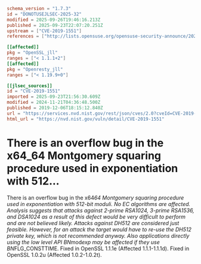```toml
schema_version = "1.7.3"
id = "DONOTUSEJLSEC-2025-32"
modified = 2025-09-26T19:46:16.213Z
published = 2025-09-23T22:07:20.251Z
upstream = ["CVE-2019-1551"]
references = ["http://lists.opensuse.org/opensuse-security-announce/2020-01/msg00030.html", "http://packetstormsecurity.com/files/155754/Slackware-Security-Advisory-openssl-Updates.html", "https://git.openssl.org/gitweb/?p=openssl.git%3Ba=commitdiff%3Bh=419102400a2811582a7a3d4a4e317d72e5ce0a8f", "https://git.openssl.org/gitweb/?p=openssl.git%3Ba=commitdiff%3Bh=f1c5eea8a817075d31e43f5876993c6710238c98", "https://lists.debian.org/debian-lts-announce/2022/03/msg00023.html", "https://lists.fedoraproject.org/archives/list/package-announce%40lists.fedoraproject.org/message/DDHOAATPWJCXRNFMJ2SASDBBNU5RJONY/", "https://lists.fedoraproject.org/archives/list/package-announce%40lists.fedoraproject.org/message/EXDDAOWSAIEFQNBHWYE6PPYFV4QXGMCD/", "https://lists.fedoraproject.org/archives/list/package-announce%40lists.fedoraproject.org/message/XVEP3LAK4JSPRXFO4QF4GG2IVXADV3SO/", "https://seclists.org/bugtraq/2019/Dec/39", "https://seclists.org/bugtraq/2019/Dec/46", "https://security.gentoo.org/glsa/202004-10", "https://security.netapp.com/advisory/ntap-20191210-0001/", "https://usn.ubuntu.com/4376-1/", "https://usn.ubuntu.com/4504-1/", "https://www.debian.org/security/2019/dsa-4594", "https://www.debian.org/security/2021/dsa-4855", "https://www.openssl.org/news/secadv/20191206.txt", "https://www.oracle.com/security-alerts/cpuApr2021.html", "https://www.oracle.com/security-alerts/cpujan2021.html", "https://www.oracle.com/security-alerts/cpujul2020.html", "https://www.tenable.com/security/tns-2019-09", "https://www.tenable.com/security/tns-2020-03", "https://www.tenable.com/security/tns-2020-11", "https://www.tenable.com/security/tns-2021-10", "http://lists.opensuse.org/opensuse-security-announce/2020-01/msg00030.html", "http://packetstormsecurity.com/files/155754/Slackware-Security-Advisory-openssl-Updates.html", "https://git.openssl.org/gitweb/?p=openssl.git%3Ba=commitdiff%3Bh=419102400a2811582a7a3d4a4e317d72e5ce0a8f", "https://git.openssl.org/gitweb/?p=openssl.git%3Ba=commitdiff%3Bh=f1c5eea8a817075d31e43f5876993c6710238c98", "https://lists.debian.org/debian-lts-announce/2022/03/msg00023.html", "https://lists.fedoraproject.org/archives/list/package-announce%40lists.fedoraproject.org/message/DDHOAATPWJCXRNFMJ2SASDBBNU5RJONY/", "https://lists.fedoraproject.org/archives/list/package-announce%40lists.fedoraproject.org/message/EXDDAOWSAIEFQNBHWYE6PPYFV4QXGMCD/", "https://lists.fedoraproject.org/archives/list/package-announce%40lists.fedoraproject.org/message/XVEP3LAK4JSPRXFO4QF4GG2IVXADV3SO/", "https://seclists.org/bugtraq/2019/Dec/39", "https://seclists.org/bugtraq/2019/Dec/46", "https://security.gentoo.org/glsa/202004-10", "https://security.netapp.com/advisory/ntap-20191210-0001/", "https://usn.ubuntu.com/4376-1/", "https://usn.ubuntu.com/4504-1/", "https://www.debian.org/security/2019/dsa-4594", "https://www.debian.org/security/2021/dsa-4855", "https://www.openssl.org/news/secadv/20191206.txt", "https://www.oracle.com/security-alerts/cpuApr2021.html", "https://www.oracle.com/security-alerts/cpujan2021.html", "https://www.oracle.com/security-alerts/cpujul2020.html", "https://www.tenable.com/security/tns-2019-09", "https://www.tenable.com/security/tns-2020-03", "https://www.tenable.com/security/tns-2020-11", "https://www.tenable.com/security/tns-2021-10"]

[[affected]]
pkg = "OpenSSL_jll"
ranges = ["< 1.1.1+2"]
[[affected]]
pkg = "Openresty_jll"
ranges = ["< 1.19.9+0"]

[[jlsec_sources]]
id = "CVE-2019-1551"
imported = 2025-09-23T21:56:30.609Z
modified = 2024-11-21T04:36:48.500Z
published = 2019-12-06T18:15:12.840Z
url = "https://services.nvd.nist.gov/rest/json/cves/2.0?cveId=CVE-2019-1551"
html_url = "https://nvd.nist.gov/vuln/detail/CVE-2019-1551"
```

# There is an overflow bug in the x64_64 Montgomery squaring procedure used in exponentiation with 512...

There is an overflow bug in the x64*64 Montgomery squaring procedure used in exponentiation with 512-bit moduli. No EC algorithms are affected. Analysis suggests that attacks against 2-prime RSA1024, 3-prime RSA1536, and DSA1024 as a result of this defect would be very difficult to perform and are not believed likely. Attacks against DH512 are considered just feasible. However, for an attack the target would have to re-use the DH512 private key, which is not recommended anyway. Also applications directly using the low level API BN*mod*exp may be affected if they use BN*FLG_CONSTTIME. Fixed in OpenSSL 1.1.1e (Affected 1.1.1-1.1.1d). Fixed in OpenSSL 1.0.2u (Affected 1.0.2-1.0.2t).

